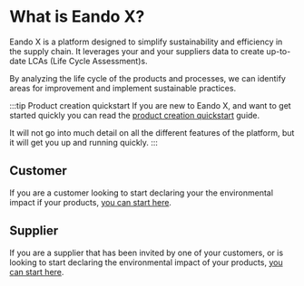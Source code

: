# What is Eando X?

Eando X is a platform designed to simplify sustainability and efficiency in the supply chain. It leverages your and your suppliers data to create up-to-date LCAs (Life Cycle Assessment)s.

By analyzing the life cycle of the products and processes, we can identify areas for improvement and implement sustainable practices.

:::tip Product creation quickstart
If you are new to Eando X, and want to get started quickly you can read the [product creation quickstart](/documentation/guides/creating-your-first-product) guide.

It will not go into much detail on all the different features of the platform, but it will get you up and running quickly.
:::

## Customer

If you are a customer looking to start declaring your the environmental impact if your products, [you can start here](/documentation/getting-started/workflow-overview).

## Supplier

If you are a supplier that has been invited by one of your customers, or is looking to start declaring the environmental impact of your products, [you can start here](/documentation/getting-started/supplier-quickstart).
